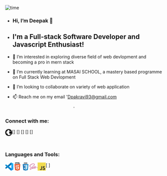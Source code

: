   ![time](time.gif)                                              

  
  - ### Hi, I’m Deepak 👋
  - ## I'm a Full-stack Software Developer and Javascript Enthusiast!
  - 👀 I’m interested in exploring diverse field of web devlopment and becoming a pro in mern stack
  - 🌱 I’m currently learning at MASAI SCHOOL, a mastery based programme on Full Stack Web Devlopment
  - 💞️ I’m looking to collaborate on variety of web application
  - 📫 Reach me on my email 'Dpakravi93@gmail.com

   
   
    
                                   '
 

  ### Connect with me:

  [<img align="left" alt="" width="22px" src="https://raw.githubusercontent.com/iconic/open-iconic/master/svg/globe.svg" />]
  [<img align="left" alt="" width="22px" src="https://cdn.jsdelivr.net/npm/simple-icons@v3/icons/youtube.svg" />]
  [<img align="left" alt="" width="22px" src="https://cdn.jsdelivr.net/npm/simple-icons@v3/icons/twitter.svg" />]
  [<img align="left" alt="" width="22px" src="https://cdn.jsdelivr.net/npm/simple-icons@v3/icons/facebook.svg" />]
  [<img align="left" alt="" width="22px" src="https://cdn.jsdelivr.net/npm/simple-icons@v3/icons/instagram.svg" />]

<br/>

  ### Languages and Tools:
  
  
[<img align="left" alt="Visual Studio Code" width="26px" src="https://raw.githubusercontent.com/github/explore/80688e429a7d4ef2fca1e82350fe8e3517d3494d/topics/visual-studio-code/visual-studio-code.png" />
<img align="left" alt="HTML5" width="26px" src="https://raw.githubusercontent.com/github/explore/80688e429a7d4ef2fca1e82350fe8e3517d3494d/topics/html/html.png" />
<img align="left" alt="CSS3" width="26px" src="https://raw.githubusercontent.com/github/explore/80688e429a7d4ef2fca1e82350fe8e3517d3494d/topics/css/css.png" />
<img align="left" alt="Sass" width="26px" src="https://raw.githubusercontent.com/github/explore/80688e429a7d4ef2fca1e82350fe8e3517d3494d/topics/sass/sass.png" />
<img align="left" alt="JavaScript" width="26px" src="https://raw.githubusercontent.com/github/explore/80688e429a7d4ef2fca1e82350fe8e3517d3494d/topics/javascript/javascript.png" />]

<!---
Dkravi93/Dkravi93 is a ✨ special ✨ repository because its `README.md` (this file) appears on your GitHub profile.
You can click the Preview link to take a look at your changes.
--->

